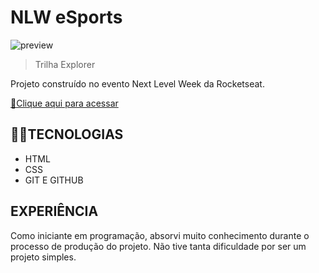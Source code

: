 # NLW eSports

![preview](./.github/preview2.png)

>Trilha Explorer

Projeto construído no evento Next Level Week da Rocketseat.

[🔗Clique aqui para acessar](https://difierro.github.io/nlw-esports-explorer/)


## 👨‍💻TECNOLOGIAS
- HTML
- CSS
- GIT E GITHUB

## EXPERIÊNCIA
 Como iniciante em programação, absorvi muito conhecimento durante o processo de produção do projeto. Não tive tanta dificuldade por ser um projeto simples.